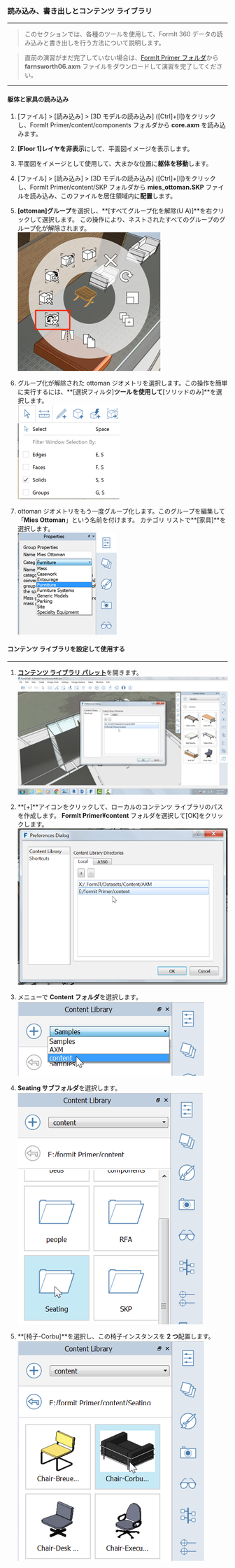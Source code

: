 

### 読み込み、書き出しとコンテンツ ライブラリ

---

> このセクションでは、各種のツールを使用して、FormIt 360 データの読み込みと書き出しを行う方法について説明します。

> 直前の演習がまだ完了していない場合は、[FormIt Primer フォルダ](https://autodesk.app.box.com/s/thavswirrbflit27rbqzl26ljj7fu1uv/1/9025446442)から **farnsworth06.axm** ファイルをダウンロードして演習を完了してください。

---

#### 躯体と家具の読み込み

1. [ファイル] > [読み込み] > [3D モデルの読み込み] ([Ctrl]+[I])をクリックし、FormIt Primer/content/components フォルダから **core.axm** を読み込みます。

2. **[Floor 1]レイヤを非表示**にして、平面図イメージを表示します。

3. 平面図をイメージとして使用して、大まかな位置に**躯体を移動**します。

4. [ファイル] > [読み込み] > [3D モデルの読み込み] ([Ctrl]+[I])をクリックし、FormIt Primer/content/SKP フォルダから **mies_ottoman.SKP** ファイルを読み込み、このファイルを居住領域内に**配置**します。

5. **[ottoman]グループ**を選択し、**[すべてグループ化を解除(U A)]**を右クリックして選択します。 この操作により、ネストされたすべてのグループのグループ化が解除されます。<br xmlns="http://www.w3.org/1999/xhtml"/>![](images/6d0397d3-3c97-46cd-90f9-878c34e90195.png)

6. グループ化が解除された ottoman ジオメトリを選択します。この操作を簡単に実行するには、**[選択フィルタ]**ツールを使用して**[ソリッドのみ]**を選択します。<br xmlns="http://www.w3.org/1999/xhtml"/>![](images/25b2428d-bc93-4ae4-9b8a-d8f3749ddb43.png)

7. ottoman ジオメトリをもう一度グループ化します。このグループを編集して「**Mies Ottoman**」という名前を付けます。 カテゴリ リストで**[家具]**を選択します。<br xmlns="http://www.w3.org/1999/xhtml"/> ![](images/ec8353fb-ad58-4370-862b-6541cc15c467.png)

#### コンテンツ ライブラリを設定して使用する

---

1. [**コンテンツ ライブラリ パレット**](../formit-introduction/tool-bars.md)を開きます。![](images/15e16abd-9b7a-4762-9364-0f31e81ded8a.png)

2. **[+]**アイコンをクリックして、ローカルのコンテンツ ライブラリのパスを作成します。 **FormIt Primer¥content** フォルダを選択して[OK]をクリックします。![](images/6937274a-c9fe-4875-a86a-d1e12e662c0f.png)

3. メニューで **Content フォルダ**を選択します。 <br xmlns="http://www.w3.org/1999/xhtml"/> ![](images/627dd398-eefa-4407-842f-e42c2e4350f1.png)

4. **Seating サブフォルダ**を選択します。 <br xmlns="http://www.w3.org/1999/xhtml"/> ![](images/ba020113-7f1e-4b8e-a11c-f336dbb68e41.png)

5. **[椅子-Corbu]**を選択し、この椅子インスタンスを **2 つ**配置します。![](images/1f193941-4bf0-4394-8316-e5a103fa8949.png)

